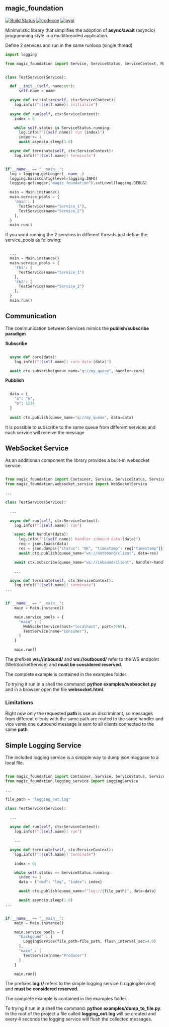 ## magic_foundation

[![Build Status](https://travis-ci.com/ceppelli/magic_foundation.svg?branch=master)](https://travis-ci.com/ceppelli/magic_foundation)
[![codecov](https://codecov.io/gh/ceppelli/magic_foundation/branch/master/graph/badge.svg)](https://codecov.io/gh/ceppelli/magic_foundation)
[![pypi](https://badge.fury.io/py/magic-foundation.svg)](https://pypi.org/project/magic_foundation/)


Minimalistic library that simplifies the adoption of **async/await** (asyncio) programming style in a multithreaded application.


Define 2 services and run in the same runloop (single thread)

```python
import logging

from magic_foundation import Service, ServiceStatus, ServiceContext, Main


class TestService(Service):

  def __init__(self, name:str):
      self.name = name

  async def initialize(self, ctx:ServiceContext):
    log.info(f"[{self.name}] initialize")
    
  async def run(self, ctx:ServiceContext):
    index = 0

    while self.status is ServiceStatus.running:
      log.info(f"[{self.name}] run {index}")
      index += 1
      await asyncio.sleep(1.0)

  async def terminate(self, ctx:ServiceContext):
    log.info(f"[{self.name}] terminate")


if __name__ == "__main__":
  log = logging.getLogger(__name__)
  logging.basicConfig(level=logging.INFO)
  logging.getLogger("magic_foundation").setLevel(logging.DEBUG)

  main = Main.instance()
  main.service_pools = {
    'main': [
      TestService(name="Service_1"),
      TestService(name="Service_2")
    ],
  }
  main.run()

```

If you want running the 2 services in different threads just define the service_pools as following:

```python

  ...
  main = Main.instance()
  main.service_pools = {
    'th1': [
      TestService(name="Service_1")
    ],
    'th2': [
      TestService(name="Service_2")
    ],
  }
  main.run()

```


## Communication

The communication between Services mimics the **publish/subscribe paradigm**

**Subscribe**

```python

  async def coro(data):
    log.info(f"[{self.name}] coro data:{data}")

  await ctx.subscribe(queue_name="q://my_queue", handler=coro)

```


**Pubblish**


```python

  data = {
    "a": "A",
    "b": 1234 
  }
  
  await ctx.publish(queue_name="q://my_queue", data=data) 

```

It is possible to subscribe to the same queue from different services and each service will receive the message


## WebSocket Service

As an additionan component the library provides a built-in websocket service.

```python

from magic_foundation import Container, Service, ServiceStatus, ServiceContext, Main
from magic_foundation.websocket_service import WebSocketService

...

class TestService(Service):

  ...  
    
  async def run(self, ctx:ServiceContext):
    log.info(f"[{self.name}] run")

    async def handler(data):
      log.info(f"[{self.name}] handler inbound data:{data}")
      req = json.loads(data)
      res = json.dumps({"status": "OK", "timestamp": req["timestamp"]})
      await ctx.publish(queue_name="ws://outbound/client", data=res)

    await ctx.subscribe(queue_name="ws://inbound/client", handler=handler)

    ...

  async def terminate(self, ctx:ServiceContext):
    log.info(f"[{self.name}] terminate")
...


if __name__ == "__main__":
    main = Main.instance()

    main.service_pools = {
      "main" : [
        WebSocketService(host="localhost", port=8765),
        TestService(name="Consumer"), 
      ]
    }

    main.run()
```

The prefixes **ws://inbound/** and **ws://outbound/** refer to the WS endpoint (WebSocketService) and **must be considered reserved**.

The complete example is contained in the examples folder. 

To trying it run in a shell the command: **python examples/websocket.py** and in a browser open the file **websocket.html**. 

### Limitations

Right now only the requested **path** is use as discriminant, so messages from different clients with the same path are routed to the same handler and vice versa one outbound message is sent to all clients connected to the same **path**.


## Simple Logging Service

The included logging service is a simpple way to dump json maggase to a local file.

```python

from magic_foundation import Container, Service, ServiceStatus, ServiceContext, Main
from magic_foundation.logging_service import LoggingService

...

file_path = "logging_out.log"

class TestService(Service):

  ...  
    
  async def run(self, ctx:ServiceContext):
    log.info(f"[{self.name}] run")

    ...

  async def terminate(self, ctx:ServiceContext):
    log.info(f"[{self.name}] terminate")

    index = 0;

    while self.status == ServiceStatus.running:
      index += 1
      data = {"cmd": "log", "index": index}

      await ctx.publish(queue_name=f"log://{file_path}", data=data)

      await asyncio.sleep(1.0)
...


if __name__ == "__main__":
    main = Main.instance()

    main.service_pools = {
      "backgound" : [
        LoggingService(file_path=file_path, flush_interval_sec=4.0)
      ],
      "main" : [
        TestService(name="Producer")
      ]
    }

    main.run()
```

The prefixes **log://** refers to the simple logging service (LoggingService) and **must be considered reserved**.

The complete example is contained in the examples folder. 

To trying it run in a shell the command: **python examples/dump_to_file.py**. In the root of the project a file called **logging_out.log** will be created and every 4 seconds the logging service will flush the collected messages. 

